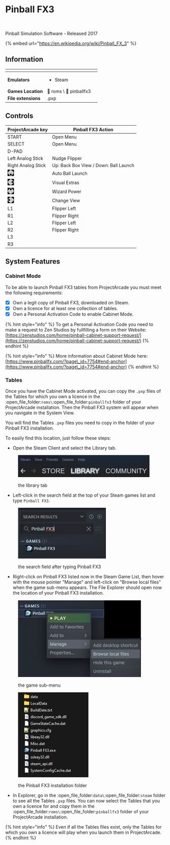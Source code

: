 # Pinball FX3

<figure><img src="https://github.com/fabricecaruso/es-theme-carbon/blob/master/art/logos/pinballfx3.png?raw=true" alt=""><figcaption></figcaption></figure>

Pinball Simulation Software - Released 2017

{% embed url="https://en.wikipedia.org/wiki/Pinball_FX_3" %}

## Information

<table data-header-hidden><thead><tr><th></th><th></th><th data-hidden></th></tr></thead><tbody><tr><td><strong>Emulators</strong></td><td><ul><li>Steam</li></ul></td><td></td></tr><tr><td><strong>Games Location</strong></td><td><span data-gb-custom-inline data-tag="emoji" data-code="1f4c2">📂</span> roms \ <span data-gb-custom-inline data-tag="emoji" data-code="1f4c2">📂</span> pinballfx3</td><td></td></tr><tr><td><strong>File extensions</strong></td><td>.pxp</td><td></td></tr></tbody></table>

## Controls

| ProjectArcade key                                                                           | Pinball FX3 Action                    |
| -------------------------------------------------------------------------------------- | ------------------------------------- |
| START                                                                                  | Open Menu                             |
| SELECT                                                                                 | Open Menu                             |
| D-PAD                                                                                  |                                       |
| Left Analog Stick                                                                      | Nudge Flipper                         |
| Right Analog Stick                                                                     | Up: Back Box View / Down: Ball Launch |
| ![A](<../../../.gitbook/assets/image (1) (2) (1).png>)                                 | Auto Ball Launch                      |
| ![B](<../../../.gitbook/assets/image (4) (1).png>)                                     | Visual Extras                         |
| <img src="../../../.gitbook/assets/image (3) (1) (2).png" alt="" data-size="original"> | Wizard Power                          |
| <img src="../../../.gitbook/assets/image (2) (1) (1).png" alt="" data-size="line">     | Change View                           |
| L1                                                                                     | Flipper Left                          |
| R1                                                                                     | Flipper Right                         |
| L2                                                                                     | Flipper Left                          |
| R2                                                                                     | Flipper Right                         |
| L3                                                                                     |                                       |
| R3                                                                                     |                                       |

## System Features

### Cabinet Mode

To be able to launch Pinball FX3 tables from ProjectArcade you must meet the following requirements:

* [x] Own a legit copy of Pinball FX3, downloaded on Steam.
* [x] Own a licence for at least one collection of tables.
* [x] Own a Personal Activation Code to enable Cabinet Mode.

{% hint style="info" %}
To get a Personal Activation Code you need to make a request to Zen Studios by fullfilling a form on their Website:\
[https://zenstudios.com/home/pinball-cabinet-support-request/](https://zenstudios.com/home/pinball-cabinet-support-request/)
{% endhint %}

{% hint style="info" %}
More information about Cabinet Mode here:\
[https://www.pinballfx.com/?page\_id=7754#end-anchor](https://www.pinballfx.com/?page\_id=7754#end-anchor)
{% endhint %}

### Tables

Once you have the Cabinet Mode activated, you can copy the `.pxp` files of the Tables for which you own a licence in the :open\_file\_folder:`roms\`:open\_file\_folder:`pinballfx3` folder of your ProjectArcade installation. Then the Pinball FX3 system will appear when you navigate in the System View.

You will find the Tables `.pxp` files you need to copy in the folder of your Pinball FX3 installation.&#x20;

To easily find this location, just follow these steps:

* Open the Steam Client and select the Library tab.

<figure><img src="../../../.gitbook/assets/image (13).png" alt=""><figcaption><p>the library tab</p></figcaption></figure>

* Left-click in the search field at the top of your Steam games list and type `Pinball FX3`.

<figure><img src="../../../.gitbook/assets/image (4) (5).png" alt=""><figcaption><p>the search field after typing Pinball FX3</p></figcaption></figure>

* Right-click on Pinball FX3 listed now in the Steam Game List, then hover with the mouse pointer "Manage" and left-click on "Browse local files" when the game sub-menu appears. The File Explorer should open now the location of your Pinball FX3 installation.

<figure><img src="../../../.gitbook/assets/image (1) (1) (2).png" alt=""><figcaption><p>the game sub-menu</p></figcaption></figure>

<figure><img src="../../../.gitbook/assets/image (12).png" alt=""><figcaption><p>the Pinball FX3 installation folder</p></figcaption></figure>

* In Explorer, go in the :open\_file\_folder:`data\`:open\_file\_folder:`steam` folder to see all the Tables `.pxp` files. You can now select the Tables that you own a licence for and copy them in the :open\_file\_folder:`roms\`:open\_file\_folder:`pinballfx3` folder of your ProjectArcade installation.

{% hint style="info" %}
Even if all the Tables files exist, only the Tables for which you own a licence will play when you launch them in ProjectArcade.
{% endhint %}
